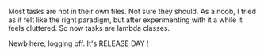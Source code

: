 Most tasks are not in their own files.
Not sure they should. As a noob, I tried as it felt like the right paradigm,
but after experimenting with it a while it feels cluttered. So now tasks are lambda classes.

Newb here, logging off. It's RELEASE DAY !